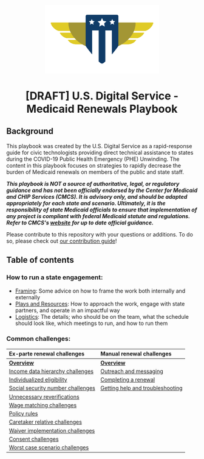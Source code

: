<a name="top"></a>

<div align="center">
  <img
    width="300px"
    src="./images/usds-logo.svg"
    alt="The US Digital Service shield logo" />
  
  <h1>[DRAFT] U.S. Digital Service - Medicaid Renewals Playbook</h1>
</div>

## Background

This playbook was created by the U.S. Digital Service as a rapid-response guide for civic technologists providing direct technical assistance to states during the COVID-19 Public Health Emergency (PHE) Unwinding. The content in this playbook focuses on strategies to rapidly decrease the burden of Medicaid renewals on members of the public and state staff.

**_This playbook is **NOT** a source of authoritative, legal, or regulatory guidance and has not been officially endorsed by the Center for Medicaid and CHIP Services (CMCS). It is advisory only, and should be adapted appropriately for each state and scenario. Ultimately, it is the responsibility of state Medicaid officials to ensure that implementation of any project is compliant with federal Medicaid statute and regulations. Refer to CMCS's [website](https://www.medicaid.gov/resources-for-states/coronavirus-disease-2019-covid-19/unwinding-and-returning-regular-operations-after-covid-19/index.html) for up to date official guidance._**

Please contribute to this repository with your questions or additions. To do so, please check out [our contribution guide](https://github.com/usds/medicaid-renewals-playbook/blob/main/CONTRIBUTING.md)!

## Table of contents

### How to run a state engagement:
  - [Framing](./plays/framing.md): Some advice on how to frame the work both internally and externally
  - [Plays and Resources](./plays/plays.md): How to approach the work, engage with state partners, and operate in an impactful way
  - [Logistics](./logistics): The details; who should be on the team, what the schedule should look like, which meetings to run, and how to run them

### Common challenges:

| Ex-parte renewal challenges   | Manual renewal challenges | 
| :-------- | :---------- |
|[**Overview**](./ex-parte-renewals/README.md)                    | [**Overview**](./manual-renewals/README.md) |
|[Income data hierarchy challenges](./ex-parte-renewals/income-data-hierarchy.md)    | [Outreach and messaging](/manual-renewals/outreach-and-messaging.md) |
|[Individualized eligibility](./ex-parte-renewals/individual-vs-household.md)        | [Completing a renewal](/manual-renewals/completing-a-renewal.md) |
|[Social security number challenges](./ex-parte-renewals/social-security-numbers.md)  | [Getting help and troubleshooting](/manual-renewals/getting-help.md) |
|[Unnecessary reverifications](./ex-parte-renewals/unnecessary-reverifications.md)
| [Wage matching challenges](./ex-parte-renewals/wage-matching.md)
| [Policy rules](./ex-parte-renewals/policy-rules.md)
| [Caretaker relative challenges](./ex-parte-renewals/caretaker-relative.md)
| [Waiver implementation challenges](./ex-parte-renewals/waiver-implementations.md)
| [Consent challenges](./ex-parte-renewals/consent.md)
| [Worst case scenario challenges](./ex-parte-renewals/worst-case-scenario.md)

